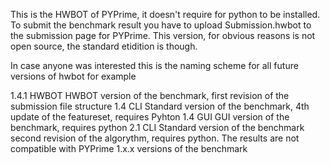 This is the HWBOT of PYPrime, it doesn't require for python to be installed.
To submit the benchmark result you have to upload Submission.hwbot to the submission page for PYPrime.
This version, for obvious reasons is not open source, the standard etidition is though.

In case anyone was interested this is the naming scheme for all future versions of hwbot
for example

1.4.1 HWBOT		HWBOT version of the benchmark, first revision of the submission file structure
1.4 CLI			Standard version of the benchmark, 4th update of the featureset, requires Pyhton 
1.4 GUI			GUI version of the benchmark, requires python 
2.1 CLI			Standard version of the benchmark second revision of the algorythm, requires python. The results are not compatible with PYPrime 1.x.x versions of the benchmark
